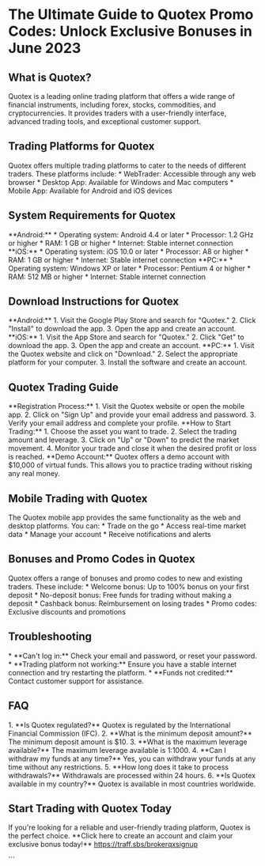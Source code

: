 # The Ultimate Guide to Quotex Promo Codes: Unlock Exclusive Bonuses in June 2023

## What is Quotex?

Quotex is a leading online trading platform that offers a wide range of
financial instruments, including forex, stocks, commodities, and
cryptocurrencies. It provides traders with a user-friendly interface,
advanced trading tools, and exceptional customer support.

## Trading Platforms for Quotex

Quotex offers multiple trading platforms to cater to the needs of
different traders. These platforms include: \* WebTrader: Accessible
through any web browser \* Desktop App: Available for Windows and Mac
computers \* Mobile App: Available for Android and iOS devices

## System Requirements for Quotex

\*\*Android:\*\* \* Operating system: Android 4.4 or later \* Processor:
1.2 GHz or higher \* RAM: 1 GB or higher \* Internet: Stable internet
connection \*\*iOS:\*\* \* Operating system: iOS 10.0 or later \*
Processor: A8 or higher \* RAM: 1 GB or higher \* Internet: Stable
internet connection \*\*PC:\*\* \* Operating system: Windows XP or later
\* Processor: Pentium 4 or higher \* RAM: 512 MB or higher \* Internet:
Stable internet connection

## Download Instructions for Quotex

\*\*Android:\*\* 1. Visit the Google Play Store and search for
"Quotex." 2. Click "Install" to download the app. 3. Open
the app and create an account. \*\*iOS:\*\* 1. Visit the App Store and
search for "Quotex." 2. Click "Get" to download the app. 3.
Open the app and create an account. \*\*PC:\*\* 1. Visit the Quotex
website and click on "Download." 2. Select the appropriate
platform for your computer. 3. Install the software and create an
account.

## Quotex Trading Guide

\*\*Registration Process:\*\* 1. Visit the Quotex website or open the
mobile app. 2. Click on "Sign Up" and provide your email address
and password. 3. Verify your email address and complete your profile.
\*\*How to Start Trading:\*\* 1. Choose the asset you want to trade. 2.
Select the trading amount and leverage. 3. Click on "Up" or
"Down" to predict the market movement. 4. Monitor your trade and
close it when the desired profit or loss is reached. \*\*Demo
Account:\*\* Quotex offers a demo account with \$10,000 of virtual
funds. This allows you to practice trading without risking any real
money.

## Mobile Trading with Quotex

The Quotex mobile app provides the same functionality as the web and
desktop platforms. You can: \* Trade on the go \* Access real-time
market data \* Manage your account \* Receive notifications and alerts

## Bonuses and Promo Codes in Quotex

Quotex offers a range of bonuses and promo codes to new and existing
traders. These include: \* Welcome bonus: Up to 100% bonus on your first
deposit \* No-deposit bonus: Free funds for trading without making a
deposit \* Cashback bonus: Reimbursement on losing trades \* Promo
codes: Exclusive discounts and promotions

## Troubleshooting

\* \*\*Can\'t log in:\*\* Check your email and password, or reset your
password. \* \*\*Trading platform not working:\*\* Ensure you have a
stable internet connection and try restarting the platform. \* \*\*Funds
not credited:\*\* Contact customer support for assistance.

## FAQ

1\. \*\*Is Quotex regulated?\*\* Quotex is regulated by the
International Financial Commission (IFC). 2. \*\*What is the minimum
deposit amount?\*\* The minimum deposit amount is \$10. 3. \*\*What is
the maximum leverage available?\*\* The maximum leverage available is
1:1000. 4. \*\*Can I withdraw my funds at any time?\*\* Yes, you can
withdraw your funds at any time without any restrictions. 5. \*\*How
long does it take to process withdrawals?\*\* Withdrawals are processed
within 24 hours. 6. \*\*Is Quotex available in my country?\*\* Quotex is
available in most countries worldwide.

## Start Trading with Quotex Today

If you\'re looking for a reliable and user-friendly trading platform,
Quotex is the perfect choice. \*\*Click here to create an account and
claim your exclusive bonus today!\*\* https://traff.sbs/brokerqxsignup

\`\`\`

